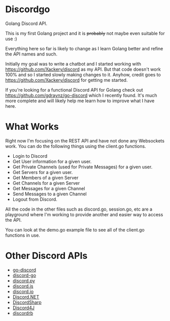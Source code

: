 # Discordgo
Golang Discord API.

This is my first Golang project and it is <del>probably</del> </del>not</del> maybe even suitable for use :)

Everything here so far is likely to change as I learn Golang better and refine the API names and such.

Initially my goal was to write a chatbot and I started working with https://github.com/Xackery/discord as my API.  But that code doesn't work 100% and so I started slowly making changes to it.  Anyhow, credit goes to https://github.com/Xackery/discord for getting me started.

If you're looking for a functional Discord API for Golang check out https://github.com/gdraynz/go-discord which I recently found.  It's much more complete and will likely help me learn how to improve what I have here.

# What Works
Right now I'm focusing on the REST API and have not done any Websockets work.  You can do the following things using the client.go functions.

* Login to Discord
* Get User information for a given user.
* Get Private Channels (used for Private Messages) for a given user.
* Get Servers for a given user.
* Get Members of a given Server
* Get Channels for a given Server
* Get Messages for a given Channel
* Send Messages to a given Channel
* Logout from Discord.

All the code in the other files such as discord.go, session.go, etc are a playground where I'm working to provide another and easier way to access the API.

You can look at the demo.go example file to see all of the client.go functions in use.



# Other Discord APIs
- [go-discord](https://github.com/gdraynz/go-discord)
- [discord-go](https://github.com/Xackery/discord)
- [discord.py](https://github.com/Rapptz/discord.py)
- [discord.js](https://github.com/discord-js/discord.js)
- [discord.io](https://github.com/izy521/discord.io)
- [Discord.NET](https://github.com/RogueException/Discord.Net)
- [DiscordSharp](https://github.com/Luigifan/DiscordSharp)
- [Discord4J](https://github.com/knobody/Discord4J)
- [discordrb](https://github.com/meew0/discordrb)

